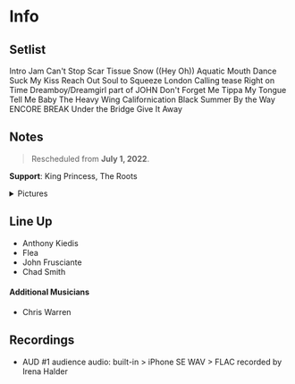 # Info

## Setlist

Intro Jam
Can't Stop
Scar Tissue
Snow ((Hey Oh))
Aquatic Mouth Dance
Suck My Kiss
Reach Out
Soul to Squeeze
London Calling tease
Right on Time
Dreamboy/Dreamgirl part of JOHN
Don't Forget Me
Tippa My Tongue
Tell Me Baby
The Heavy Wing
Californication
Black Summer
By the Way
ENCORE BREAK
Under the Bridge
Give It Away

## Notes

> Rescheduled from **July 1, 2022**.

**Support**: King Princess, The Roots

<details>
  <summary>Pictures</summary>
  <!--<img alt="Setlist" title="Setlist" src=".jpg" height="200" />
  <img alt="Instagram" title="Instagram" src="".jpg" height="200" />-->
</details>

## Line Up

* Anthony Kiedis
* Flea
* John Frusciante
* Chad Smith

#### Additional Musicians

* Chris Warren

## Recordings

* AUD #1 audience audio: built-in > iPhone SE WAV > FLAC recorded by Irena Halder
